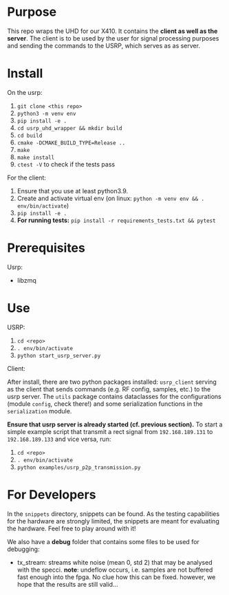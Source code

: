 # Purpose

This repo wraps the UHD for our X410. It contains the **client as well as the server**. The client is to be used by the user for signal processing purposes and sending the commands to the USRP, which serves as as server.

# Install

On the usrp:

1. `git clone <this repo>`
2. `python3 -m venv env`
3. `pip install -e .`
4. `cd usrp_uhd_wrapper && mkdir build`
5. `cd build`
6. `cmake -DCMAKE_BUILD_TYPE=Release ..`
7. `make`
8. `make install`
9. `ctest -V` to check if the tests pass

For the client:

1. Ensure that you use at least python3.9.
2. Create and activate virtual env (on linux: `python -m venv env && . env/bin/activate`)
3. `pip install -e .`
4. **For running tests:** `pip install -r requirements_tests.txt && pytest`

# Prerequisites

Usrp:
- libzmq

# Use

USRP:
1. `cd <repo>`
2. `. env/bin/activate`
3. `python start_usrp_server.py`

Client:

After install, there are two python packages installed: `usrp_client` serving as the client that sends commands (e.g. RF config, samples, etc.) to the usrp server. The `utils` package contains dataclasses for the configurations (module `config`, check there!) and some serialization functions in the `serialization` module.

**Ensure that usrp server is already started (cf. previous section).**
To start a simple example script that transmit a rect signal from `192.168.189.131` to `192.168.189.133` and vice versa, run:

1. `cd <repo>`
2. `. env/bin/activate`
3. `python examples/usrp_p2p_transmission.py`

# For Developers

In the `snippets` directory, snippets can be found. As the testing capabilities for the hardware are strongly limited, the snippets are meant for evaluating the hardware. Feel free to play around with it!

We also have a **debug** folder that contains some files to be used for debugging:

- tx_stream: streams white noise (mean 0, std 2) that may be analysed with the specci. **note**: undeflow occurs, i.e. samples are not buffered fast enough into the fpga. No clue how this can be fixed. however, we hope that the results are still valid...
